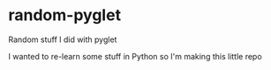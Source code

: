 # random-pyglet
Random stuff I did with pyglet

I wanted to re-learn some stuff in Python so I'm making this little repo
